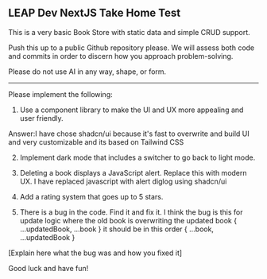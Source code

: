 ## LEAP Dev NextJS Take Home Test

This is a very basic Book Store with static data and simple CRUD support.

Push this up to a public Github repository please. We will assess both code and commits in order to discern how you approach problem-solving.

Please do not use AI in any way, shape, or form.

---

Please implement the following:

1. Use a component library to make the UI and UX more appealing and user friendly.

Answer:I have chose shadcn/ui because it's fast to overwrite and build UI and very customizable and its based on Tailwind CSS

2. Implement dark mode that includes a switcher to go back to light mode.

3. Deleting a book displays a JavaScript alert. Replace this with modern UX.
I have replaced javascript with alert diglog using shadcn/ui 

4. Add a rating system that goes up to 5 stars.

5. There is a bug in the code. Find it and fix it.
I think the bug is this for update logic
where the old book is overwriting the updated book
{ ...updatedBook, ...book }
it should be in this order
{ ...book, ...updatedBook }

[Explain here what the bug was and how you fixed it]

Good luck and have fun!
